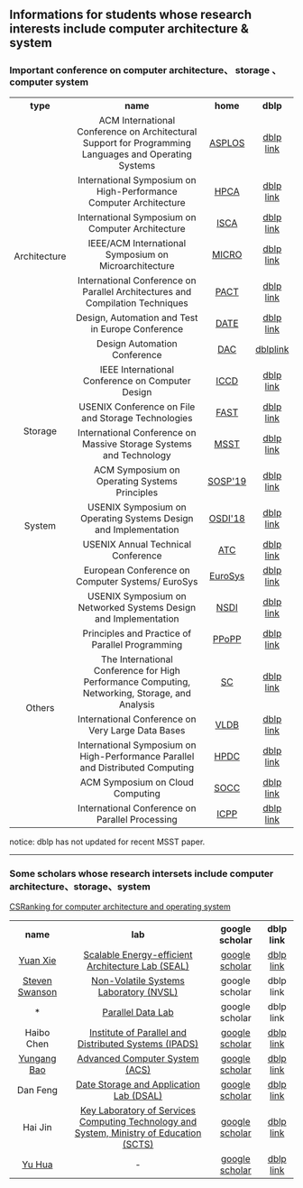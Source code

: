 ## Informations for students whose research interests include computer architecture & system 
### Important conference on  computer architecture、 storage 、computer system 
<table>
    <tr>
        <th>type</th> 
        <th>name</th> 
        <th>home</th>
        <th>dblp</th>
    </tr>
    <tr align="center">
        <td rowspan="8">Architecture</td>    
        <td >ACM International Conference on Architectural Support for Programming Languages and Operating Systems</td>  
        <td > <a href="https://asplos-conference.org"> ASPLOS </a> </td>
        <td> <a href="https://dblp.uni-trier.de/db/conf/asplos/index.html">dblp link</a></td>		
    </tr>
    <tr align="center">
        <td >International Symposium on High-Performance Computer Architecture</td>
	    <td> <a href="http://hpca2019.seas.gwu.edu">HPCA </a> </td>
        <td> <a href="https://dblp.uni-trier.de/db/conf/hpca">dblp link</a></td>		
    </tr>
   <tr align="center">
        <td >International Symposium on Computer Architecture </td>
	    <td> <a href="https://iscaconf.org/isca2019/index.html">ISCA </a> </td>
        <td> <a href="https://dblp.uni-trier.de/db/conf/isca">dblp link</a></td>		
    </tr>
    <tr align="center">
        <td >IEEE/ACM International Symposium on Microarchitecture</td>
	    <td> <a href="IEEE/ACM International Symposium on Microarchitecture">MICRO </a> </td>
        <td> <a href="https://dblp.uni-trier.de/db/conf/micro">dblp link</a></td>			  
    </tr>
    <tr align="center">
        <td >International Conference on Parallel Architectures and Compilation Techniques</td>
	    <td><a href="http://pactconf.org">PACT</a></td>
        <td> <a href="https://dblp.uni-trier.de/db/conf/IEEEpact)">dblp link</a></td>				  
    </tr>
    <tr align="center">
        <td >Design, Automation and Test in Europe Conference</td>
	    <td><a href="https://www.date-conference.com">DATE</a></td>
        <td> <a href="https://dblp.uni-trier.de/db/conf/date">dblp link</a></td>				
    </tr>
    <tr align="center">
        <td >Design Automation Conference</td>
	    <td><a href="https://www.dac.com">DAC</a></td>
        <td> <a href="https://dblp.uni-trier.de/db/conf/dac)">dblplink</a></td>			  
    </tr>
    <tr align="center">
        <td >IEEE International Conference on Computer Design</td>
	    <td><a href="https://www.iccd-conf.com">ICCD</a></td>
        <td> <a href="https://dblp.uni-trier.de/db/conf/iccd)">dblp link</a></td>		
    <tr align="center">
        <td rowspan="2">Storage</td>    
        <td >USENIX Conference on File and Storage Technologies</td>
	    <td><a href="https://www.usenix.org/conference/fast19">FAST</a></td>
        <td> <a href="https://dblp.uni-trier.de/db/conf/fast)">dblp link</a></td>			  
    </tr>
    <tr align="center">
        <td >International Conference on Massive Storage Systems and Technology</td>
	    <td><a href="http://storageconference.us">MSST</a></td>
        <td> <a href="https://dblp.uni-trier.de/db/conf/mss/index.html">dblp link</a></td>			  
    </tr>
    <tr align="center">
        <td rowspan="4">System</td>    
        <td >ACM Symposium on Operating Systems Principles</td>
	    <td><a href="https://www.sigops.org/s/conferences/sosp/2019">SOSP'19</a></td>
        <td> <a href="https://dblp.uni-trier.de/db/conf/sosp">dblp link</a></td>			  
    </tr>
    <tr align="center">
        <td >USENIX Symposium on Operating Systems Design and Implementation</td>
	    <td><a href="https://www.usenix.org/conference/osdi18">OSDI'18</a></td>
        <td> <a href="https://dblp.uni-trier.de/db/conf/osdi)">dblp link</a></td>			  
    </tr>
    <tr align="center">
        <td >USENIX Annual Technical Conference</td>
	    <td><a href="https://www.usenix.org/conference/atc19">ATC</a></td>
        <td> <a href="https://dblp.uni-trier.de/db/conf/usenix/index.html">dblp link</a></td>			  
    </tr>
    <tr align="center">
        <td >European Conference on Computer Systems/ EuroSys</td>
	    <td><a href="http://eurosys2019.org">EuroSys</a></td>
        <td> <a href="https://dblp.uni-trier.de/db/conf/eurosys)">dblp link</a></td>				  
    </tr>
    <tr align="center">
        <td rowspan="7">Others</td>    
        <td >USENIX Symposium on Networked Systems Design and Implementation</td>
	    <td><a href="https://www.usenix.org/conference/nsdi19">NSDI</a></td>
        <td> <a href="https://dblp.uni-trier.de/db/conf/nsdi)">dblp link</a></td>			  
    </tr>
    <tr align="center">
        <td >Principles and Practice of Parallel Programming</td>
	    <td><a href="https://ppopp18.sigplan.org">PPoPP</a></td>
        <td> <a href="https://dblp.uni-trier.de/db/conf/ppopp)">dblp link</a></td>		
    </tr>
    <tr align="center">
        <td >The International Conference for High Performance Computing, Networking, Storage, and Analysis</td>
	    <td><a href="https://sc19.supercomputing.org">SC</a></td>
        <td> <a href="https://dblp.uni-trier.de/db/conf/sc/index.html)">dblp link</a></td>				  
    </tr>
    <tr align="center">
        <td >International Conference on Very Large Data Bases</td>
	    <td><a href="http://vldb.org/2019">VLDB</a></td>
        <td> <a href="https://dblp.uni-trier.de/db/conf/vldb/index.html)">dblp link</a></td>		  
    </tr>
    <tr align="center">
        <td >International Symposium on High-Performance Parallel and Distributed Computing</td>
	    <td><a href="http://www.hpdc.org/2019">HPDC</a></td>
        <td> <a href="https://dblp.uni-trier.de/db/conf/hpdc/index.html)">dblp link</a></td>			  
    </tr>
    <tr align="center">
        <td >ACM Symposium on Cloud Computing</td>
	    <td><a href="https://acmsocc.github.io/2019">SOCC</a></td>
        <td> <a href="https://dblp.uni-trier.de/db/conf/cloud)">dblp link</a></td>		  
    </tr>
    <tr align="center">
        <td >International Conference on Parallel Processing</td>
	    <td><a href="https://www.hpcs.cs.tsukuba.ac.jp/icpp2019">ICPP</a></td>
        <td> <a href="https://dblp.uni-trier.de/db/conf/icpp)">dblp link</a></td>		  
    </tr>
</table>

notice: dblp has not updated for recent MSST paper.
- - -
### Some scholars  whose research intersets include computer architecture、storage、system
<a href="http://csrankings.org/#/index?arch&ops&world">CSRanking for computer architecture and operating system</a>
<table>
    <tr>
        <th>name</th> 
        <th>lab</th>
        <th>google scholar</th> 
        <th>dblp link</th>
      </tr>
    <tr align="center">
        <td><a href="https://www.ece.ucsb.edu/~yuanxie">Yuan Xie</a></td> 
        <td><a href="https://seal.ece.ucsb.edu">Scalable Energy-efficient Architecture Lab (SEAL)</a></td>
        <td><a href="https://scholar.google.com/citations?user=dK2ZuDcAAAAJ&hl=zh-CN&oi=ao">google scholar</a></td> 
        <td><a href="https://dblp.uni-trier.de/pers/hd/x/Xie_0001:Yuan">dblp link</a></td>
      </tr>
    <tr align="center">
        <td><a href="http://swanson.ucsd.edu">Steven Swanson</a></td> 
        <td><a href="http://nvsl.ucsd.edu/index.php?path=home">Non-Volatile Systems Laboratory (NVSL)</a></td>
        <td>google scholar</td> 
        <td>dblp link</td>
      </tr>
     <tr align="center">
        <td>*</td> 
        <td><a href="http://www.pdl.cmu.edu/index.shtml">Parallel Data Lab</a></td>
        <td>google scholar</td> 
        <td>dblp link</td>
     <tr align="center">
        <td>Haibo Chen</td> 
        <td><a href="https://ipads.se.sjtu.edu.cn">Institute of Parallel and Distributed Systems (IPADS)</a></td>
        <td><a href="https://scholar.google.com/citations?user=qd9xSkYAAAAJ&hl=zh-CN&oi=ao">google scholar</a></td> 
        <td><a href="https://dblp.uni-trier.de/pers/hd/c/Chen:Haibo">dblp link</a></td>
     <tr align="center">
        <td><a href="http://acs.ict.ac.cn/baoyg">Yungang Bao</a></td> 
        <td><a href="http://acs.ict.ac.cn">Advanced Computer System (ACS)</a></td>
        <td><a href="https://scholar.google.com/citations?hl=zh-CN&user=F2vVbs8AAAAJ&view_op=list_works&sortby=pubdate">google scholar</a></td> 
        <td><a href="https://dblp.uni-trier.de/pers/hd/b/Bao:Yungang">dblp link</a></td>
      </tr>
     <tr align="center">
        <td>Dan Feng</td> 
        <td><a href="http://stlab.wnlo.hust.edu.cn">Date Storage and Application Lab (DSAL)</a></td>
        <td><a href="https://scholar.google.com/citations?hl=zh-CN&user=g57OG4QAAAAJ">google scholar</a></td> 
        <td><a href="https://dblp.uni-trier.de/pers/hd/f/Feng_0001:Dan">dblp link</a></td>
      </tr>
     <tr align="center">
        <td>Hai Jin</td> 
        <td><a href="http://grid.hust.edu.cn">Key Laboratory of Services Computing Technology and System, Ministry of Education (SCTS)</a></td>
        <td><a href="https://scholar.google.com/citations?hl=zh-CN&user=o02W0aEAAAAJ">google scholar</a></td> 
        <td><a href="https://dblp.uni-trier.de/pers/hd/j/Jin_0001:Hai">dblp link</a></td>
      </tr>
     <tr align="center">
        <td><a href="https://csyhua.github.io">Yu Hua</a></td> 
        <td>-</td>
        <td><a href="https://scholar.google.com/citations?user=jjvTZT8AAAAJ&hl=zh-CN&oi=sra">google scholar</a></td> 
        <td><a href="https://dblp.uni-trier.de/pers/hd/h/Hua_0001:Yu">dblp link</a></td>
    </tr>
</table>

